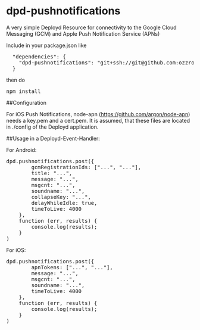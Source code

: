 dpd-pushnotifications
=======

A very simple Deployd Resource for connectivity to the Google Cloud Messaging (GCM) and Apple Push Notification Service (APNs)

Include in your package.json like
<pre>
  "dependencies": {
    "dpd-pushnotifications": "git+ssh://git@github.com:ozzroach/dpd-pushnotifications.git"
  }
</pre>
then do
<pre>
npm install
</pre>

##Configuration

For iOS Push Notifications, node-apn (https://github.com/argon/node-apn) needs a key.pem and a cert.pem. It is assumed, that these files are located in ./config of the Deployd application.


##Usage in a Deployd-Event-Handler:

For Android:
<pre>
dpd.pushnotifications.post({
		gcmRegistrationIds: ["...", "..."],
		title: "...",
		message: "...",
		msgcnt: "...",
		soundname: "...",
		collapseKey: "...",
		delayWhileIdle: true,
		timeToLive: 4000
	},
	function (err, results) {
    	console.log(results);
	}
)
</pre>
For iOS:
<pre>
dpd.pushnotifications.post({
		apnTokens: ["...", "..."],
		message: "...",
		msgcnt: "...",
		soundname: "...",
		timeToLive: 4000
	},
	function (err, results) {
    	console.log(results);
	}
)
</pre>